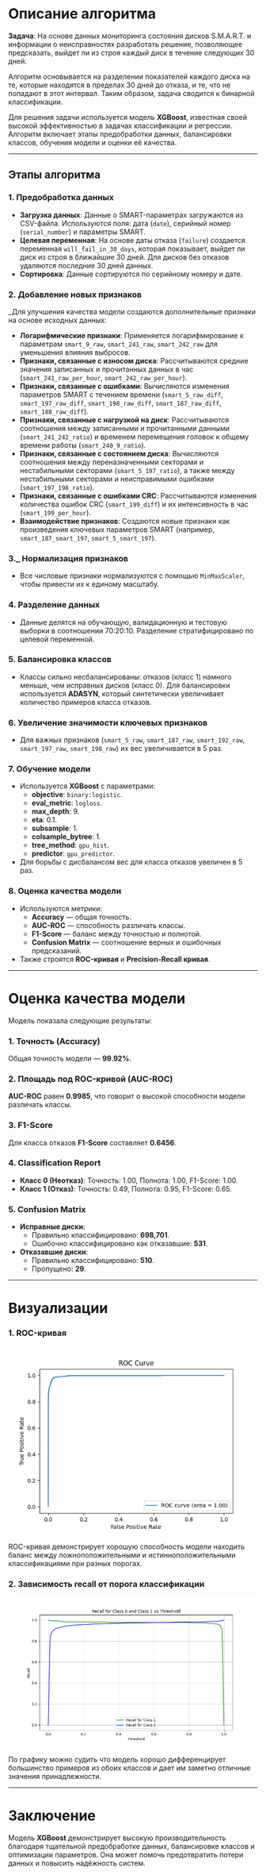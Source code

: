# Описание алгоритма

**Задача**: На основе данных мониторинга состояния дисков S.M.A.R.T. и информации о неисправностях разработать решение, позволяющее предсказать, выйдет ли из строя каждый диск в течение следующих 30 дней.

Алгоритм основывается на разделении показателей каждого диска на те, которые находятся в пределах 30 дней до отказа, и те, что не попадают в этот интервал. Таким образом, задача сводится к бинарной классификации.

Для решения задачи используется модель **XGBoost**, известная своей высокой эффективностью в задачах классификации и регрессии. Алгоритм включает этапы предобработки данных, балансировки классов, обучения модели и оценки её качества.

---

## Этапы алгоритма

### 1. Предобработка данных
   - **Загрузка данных**: Данные о SMART-параметрах загружаются из CSV-файла. Используются поля: дата (`date`), серийный номер (`serial_number`) и параметры SMART.
   - **Целевая переменная**: На основе даты отказа (`failure`) создается переменная `will_fail_in_30_days`, которая показывает, выйдет ли диск из строя в ближайшие 30 дней. Для дисков без отказов удаляются последние 30 дней данных.
   - **Сортировка**: Данные сортируются по серийному номеру и дате.

### 2. Добавление новых признаков
   _Для улучшения качества модели создаются дополнительные признаки на основе исходных данных:
   - **Логарифмические признаки**: Применяется логарифмирование к параметрам `smart_9_raw`, `smart_241_raw`, `smart_242_raw` для уменьшения влияния выбросов.
   - **Признаки, связанные с износом диска**: Рассчитываются средние значения записанных и прочитанных данных в час (`smart_241_raw_per_hour`, `smart_242_raw_per_hour`).
   - **Признаки, связанные с ошибками**: Вычисляются изменения параметров SMART с течением времени (`smart_5_raw_diff`, `smart_197_raw_diff`, `smart_198_raw_diff`, `smart_187_raw_diff`, `smart_188_raw_diff`).
   - **Признаки, связанные с нагрузкой на диск**: Рассчитываются соотношения между записанными и прочитанными данными (`smart_241_242_ratio`) и временем перемещения головок к общему времени работы (`smart_240_9_ratio`).
   - **Признаки, связанные с состоянием диска**: Вычисляются соотношения между переназначенными секторами и нестабильными секторами (`smart_5_197_ratio`), а также между нестабильными секторами и неисправимыми ошибками (`smart_197_198_ratio`).
   - **Признаки, связанные с ошибками CRC**: Рассчитываются изменения количества ошибок CRC (`smart_199_diff`) и их интенсивность в час (`smart_199_per_hour`).
   - **Взаимодействие признаков**: Создаются новые признаки как произведения ключевых параметров SMART (например, `smart_187_smart_197`, `smart_5_smart_197`).

### 3._ Нормализация признаков
   - Все числовые признаки нормализуются с помощью `MinMaxScaler`, чтобы привести их к единому масштабу.

### 4. Разделение данных
   - Данные делятся на обучающую, валидационную и тестовую выборки в соотношении 70:20:10. Разделение стратифицировано по целевой переменной.

### 5. Балансировка классов
   - Классы сильно несбалансированы: отказов (класс 1) намного меньше, чем исправных дисков (класс 0). Для балансировки используется **ADASYN**, который синтетически увеличивает количество примеров класса отказов.

### 6. Увеличение значимости ключевых признаков
   - Для важных признаков (`smart_5_raw`, `smart_187_raw`, `smart_192_raw`, `smart_197_raw`, `smart_198_raw`) их вес увеличивается в 5 раз.

### 7. Обучение модели
   - Используется **XGBoost** с параметрами:
     - **objective**: `binary:logistic`.
     - **eval_metric**: `logloss`.
     - **max_depth**: 9.
     - **eta**: 0.1.
     - **subsample**: 1.
     - **colsample_bytree**: 1.
     - **tree_method**: `gpu_hist`.
     - **predictor**: `gpu_predictor`.
   - Для борьбы с дисбалансом вес для класса отказов увеличен в 5 раз.

### 8. Оценка качества модели
   - Используются метрики:
     - **Accuracy** — общая точность.
     - **AUC-ROC** — способность различать классы.
     - **F1-Score** — баланс между точностью и полнотой.
     - **Confusion Matrix** — соотношение верных и ошибочных предсказаний.
   - Также строятся **ROC-кривая** и **Precision-Recall кривая**.

---

# Оценка качества модели

Модель показала следующие результаты:

### 1. Точность (Accuracy)
Общая точность модели — **99.92%**.

### 2. Площадь под ROC-кривой (AUC-ROC)
**AUC-ROC** равен **0.9985**, что говорит о высокой способности модели различать классы.

### 3. F1-Score
Для класса отказов **F1-Score** составляет **0.6456**.

### 4. Classification Report
- **Класс 0 (Неотказ)**: Точность: 1.00, Полнота: 1.00, F1-Score: 1.00.
- **Класс 1 (Отказ)**: Точность: 0.49, Полнота: 0.95, F1-Score: 0.65.

### 5. Confusion Matrix
- **Исправные диски**:
  - Правильно классифицировано: **698,701**.
  - Ошибочно классифицировано как отказавшие: **531**.
- **Отказавшие диски**:
  - Правильно классифицировано: **510**.
  - Пропущено: **29**.

---

# Визуализации

### 1. ROC-кривая
![ROC Curve](images/ROC.png)

ROC-кривая демонстрирует хорошую способность модели находить баланс между ложноположительными и истинноположительными классификациями при разных порогах.

### 2. Зависимость recall от порога классификации

![Recall Threshold](images/recall.png)

По графику можно судить что модель хорошо дифференцирует большинство примеров из обоих классов и дает им заметно отличные значения принадлежности.

---

# Заключение

Модель **XGBoost** демонстрирует высокую производительность благодаря тщательной предобработке данных, балансировке классов и оптимизации параметров. Она может помочь предотвратить потери данных и повысить надёжность систем.